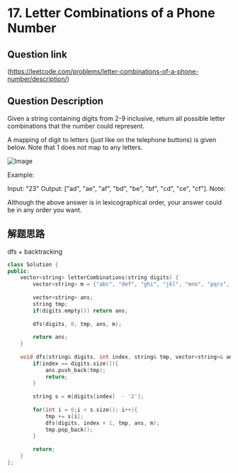 # 17. Letter Combinations of a Phone Number

## Question link
(https://leetcode.com/problems/letter-combinations-of-a-phone-number/description/)

## Question Description
Given a string containing digits from 2-9 inclusive, return all possible letter combinations that the number could represent.

A mapping of digit to letters (just like on the telephone buttons) is given below. Note that 1 does not map to any letters.

 ![Image](https://upload.wikimedia.org/wikipedia/commons/thumb/7/73/Telephone-keypad2.svg/200px-Telephone-keypad2.svg.png)

Example:

Input: "23"
Output: ["ad", "ae", "af", "bd", "be", "bf", "cd", "ce", "cf"].
Note:

Although the above answer is in lexicographical order, your answer could be in any order you want.

## 解题思路
dfs + backtracking

```c++
class Solution {
public:
    vector<string> letterCombinations(string digits) {
        vector<string> m = {"abc", "def", "ghi", "jkl", "mno", "pqrs", "tuv", "wxyz"};
        
        vector<string> ans;
        string tmp;
        if(digits.empty()) return ans;
        
        dfs(digits, 0, tmp, ans, m);
            
        return ans;
    }
    
    void dfs(string& digits, int index, string& tmp, vector<string>& ans, vector<string>& m){
        if(index == digits.size()){
            ans.push_back(tmp);
            return;
        }
        
        string s = m[digits[index]  - '2'];
        
        for(int i = 0;i < s.size(); i++){
            tmp += s[i];
            dfs(digits, index + 1, tmp, ans, m);
            tmp.pop_back();
        }
        
        return;
    }
};
```